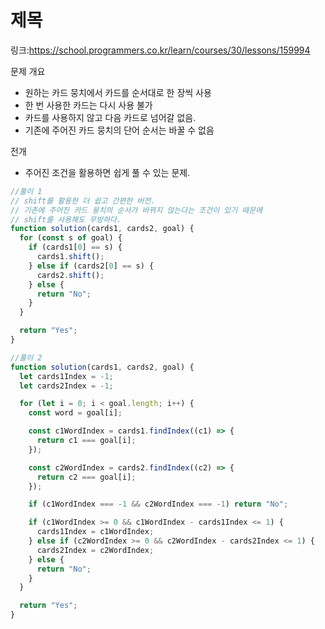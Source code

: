 # 제목

링크:https://school.programmers.co.kr/learn/courses/30/lessons/159994

문제 개요

- 원하는 카드 뭉치에서 카드를 순서대로 한 장씩 사용
- 한 번 사용한 카드는 다시 사용 불가
- 카드를 사용하지 않고 다음 카드로 넘어갈 없음.
- 기존에 주어진 카드 뭉치의 단어 순서는 바꿀 수 없음

전개

- 주어진 조건을 활용하면 쉽게 풀 수 있는 문제.

```js
//풀이 1
// shift를 활용한 더 쉽고 간편한 버전.
// 기존에 주어진 카드 뭉치의 순서가 바뀌지 않는다는 조건이 있기 때문에
// shift를 사용해도 무방하다.
function solution(cards1, cards2, goal) {
  for (const s of goal) {
    if (cards1[0] == s) {
      cards1.shift();
    } else if (cards2[0] == s) {
      cards2.shift();
    } else {
      return "No";
    }
  }

  return "Yes";
}

//풀이 2
function solution(cards1, cards2, goal) {
  let cards1Index = -1;
  let cards2Index = -1;

  for (let i = 0; i < goal.length; i++) {
    const word = goal[i];

    const c1WordIndex = cards1.findIndex((c1) => {
      return c1 === goal[i];
    });

    const c2WordIndex = cards2.findIndex((c2) => {
      return c2 === goal[i];
    });

    if (c1WordIndex === -1 && c2WordIndex === -1) return "No";

    if (c1WordIndex >= 0 && c1WordIndex - cards1Index <= 1) {
      cards1Index = c1WordIndex;
    } else if (c2WordIndex >= 0 && c2WordIndex - cards2Index <= 1) {
      cards2Index = c2WordIndex;
    } else {
      return "No";
    }
  }

  return "Yes";
}
```
